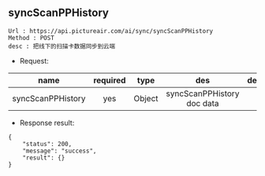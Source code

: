 

syncScanPPHistory
---

```
Url : https://api.pictureair.com/ai/sync/syncScanPPHistory
Method : POST 
desc : 把线下的扫描卡数据同步到云端
```

* Request:

|name|required|type|des|default|
| ------------- |:-------------:|:-------------:|:---------------------------------------:|:-------------:|
| syncScanPPHistory | yes | Object | syncScanPPHistory doc data | - |

* Response result:
```
{
    "status": 200,
    "message": "success",
    "result": {}
}
```
